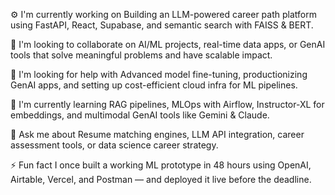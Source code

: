 ⚙️ I'm currently working on
Building an LLM-powered career path platform using FastAPI, React, Supabase, and semantic search with FAISS & BERT.

🤝 I'm looking to collaborate on
AI/ML projects, real-time data apps, or GenAI tools that solve meaningful problems and have scalable impact.

🧠 I'm looking for help with
Advanced model fine-tuning, productionizing GenAI apps, and setting up cost-efficient cloud infra for ML pipelines.

🌱 I'm currently learning
RAG pipelines, MLOps with Airflow, Instructor-XL for embeddings, and multimodal GenAI tools like Gemini & Claude.

💬 Ask me about
Resume matching engines, LLM API integration, career assessment tools, or data science career strategy.

⚡ Fun fact
I once built a working ML prototype in 48 hours using OpenAI, Airtable, Vercel, and Postman — and deployed it live before the deadline.
